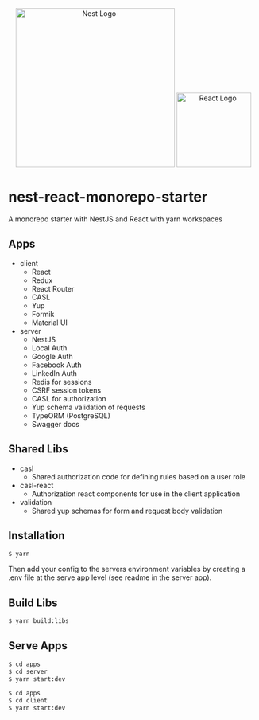 <div align="center">
  <a href="http://nestjs.com/" target="blank"><img src="https://nestjs.com/img/logo_text.svg" width="320" alt="Nest Logo" /></a>
    <a href="https://reactjs.org/" target="blank"><img src="https://upload.wikimedia.org/wikipedia/commons/thumb/a/a7/React-icon.svg/220px-React-icon.svg.png" width="150" alt="React Logo" /></a>
</div>

# nest-react-monorepo-starter

A monorepo starter with NestJS and React with yarn workspaces

## Apps

-   client
    -   React
    -   Redux
    -   React Router
    -   CASL
    -   Yup
    -   Formik
    -   Material UI
-   server
    -   NestJS
    -   Local Auth
    -   Google Auth
    -   Facebook Auth
    -   LinkedIn Auth
    -   Redis for sessions
    -   CSRF session tokens
    -   CASL for authorization
    -   Yup schema validation of requests
    -   TypeORM (PostgreSQL)
    -   Swagger docs

## Shared Libs

-   casl
    -   Shared authorization code for defining rules based on a user role
-   casl-react
    -   Authorization react components for use in the client application
-   validation
    -   Shared yup schemas for form and request body validation

## Installation

```bash
$ yarn
```

Then add your config to the servers environment variables by creating a .env file at the serve app level (see readme in the server app).

## Build Libs

```bash
$ yarn build:libs
```

## Serve Apps

```bash
$ cd apps
$ cd server
$ yarn start:dev
```

```bash
$ cd apps
$ cd client
$ yarn start:dev
```
